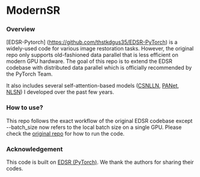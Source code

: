 # ModernSR

### Overview
[EDSR-Pytorch] (https://github.com/thstkdgus35/EDSR-PyTorch) is a widely-used code for various image restoration tasks. However, the original repo only supports old-fashioned data parallel that is less efficient on modern GPU hardware. The goal of this repo is to extend the EDSR codebase with distributed data parallel which is officially recommended by the PyTorch Team. 

It also includes several self-attention-based models ([CSNLLN](https://openaccess.thecvf.com/content_CVPR_2020/papers/Mei_Image_Super-Resolution_With_Cross-Scale_Non-Local_Attention_and_Exhaustive_Self-Exemplars_Mining_CVPR_2020_paper.pdf), [PANet](https://arxiv.org/pdf/2004.13824.pdf), [NLSN](https://openaccess.thecvf.com/content/CVPR2021/papers/Mei_Image_Super-Resolution_With_Non-Local_Sparse_Attention_CVPR_2021_paper.pdf)) I developed over the past few years.

### How to use?
This repo follows the exact workflow of the original EDSR codebase except --batch_size now refers to the local batch size on a single GPU. Please check the [original repo](https://github.com/thstkdgus35/EDSR-PyTorch) for how to run the code.

### Acknowledgement
This code is built on [EDSR (PyTorch)](https://github.com/thstkdgus35/EDSR-PyTorch). We thank the authors for sharing their codes.

